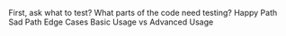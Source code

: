 First, ask what to test? What parts of the code need testing?
Happy Path
Sad Path
Edge Cases
Basic Usage vs Advanced Usage